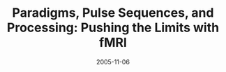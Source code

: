 ---
title: "Paradigms, Pulse Sequences, and Processing: Pushing the Limits with fMRI"
project_id: 
date: 2005-11-06
conference_id: ""
presenters:
   - peter_bandettini
summary: "<p>Neural Information Processing Systems Workshop, Whistler, BC</p>"
file: /assets/presentations/T222.pdf
filename: T222.pdf
layout: presentation
---